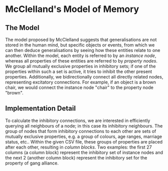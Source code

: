 # McClelland's Model of Memory
## The Model
The model proposed by McClelland suggests that generalisations are not stored in the human mind, but specific objects or events, from which we can then deduce generalisations by seeing how these entities relate to one another. Within the model, each entity is referred to by an _instance node_, whereas all properties of these entities are referred to by _property nodes_. We group all mutually exclusive properties in inhibitory sets; if one of the properties within such a set is active, it tries to inhibit the other present properties. Additionally, we bidirectionally connect all directly related nodes, representing excitatory connections. For example, if an object is a brown chair, we would connect the instance node "chair" to the property node "brown".

## Implementation Detail
To calculate the inhibitory connections, we are interested in efficiently querying all neighbours of a node; in this case its inhibitory neighbours. The group of nodes that form inhibitory connections to each other are sets of mutually exclusive properties, e.g. a group of colours, age ranges, marriage status, etc.. Within the given CSV file, these groups of properties are placed after each other, resulting in _column blocks_. Two examples: the first 27 columns (a column block) represent the inhibitory set of instance nodes and the next 2 (another column block) represent the inhibitory set for the property of gang alliance.
